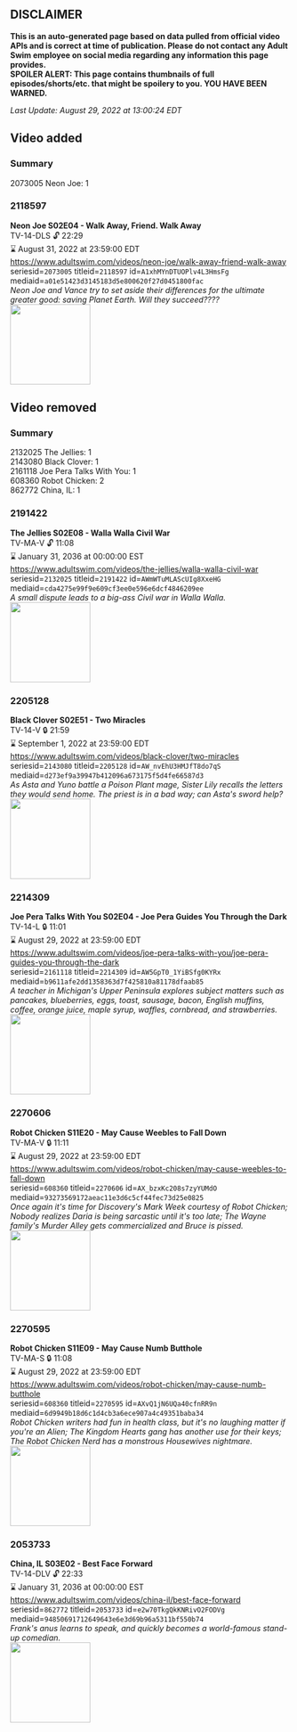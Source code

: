 ## DISCLAIMER
**This is an auto-generated page based on data pulled from official video APIs and is correct at time of publication. Please do not contact any Adult Swim employee on social media regarding any information this page provides.**  
**SPOILER ALERT: This page contains thumbnails of full episodes/shorts/etc. that might be spoilery to you. YOU HAVE BEEN WARNED.**  

_Last Update: August 29, 2022 at 13:00:24 EDT_
## Video added
### Summary
2073005 Neon Joe: 1  
### 2118597
**Neon Joe S02E04 - Walk Away, Friend. Walk Away**  
TV-14-DLS 🔓 22:29  
⌛ August 31, 2022 at 23:59:00 EDT  
https://www.adultswim.com/videos/neon-joe/walk-away-friend-walk-away  
seriesid=`2073005` titleid=`2118597` id=`A1xhMYnDTUOPlv4L3HmsFg` mediaid=`a01e51423d3145183d5e800620f27d0451800fac`  
_Neon Joe and Vance try to set aside their differences for the ultimate greater good: saving Planet Earth. Will they succeed????_  
<a href="https://media.cdn.adultswim.com/uploads/20200312/thumbnails/2_203121147288-neonjoe_204_dup-20170512.jpg"><img src="https://media.cdn.adultswim.com/uploads/20200312/thumbnails/2_203121147288-neonjoe_204_dup-20170512.jpg" height="144px" /></a>
## Video removed
### Summary
2132025 The Jellies: 1  
2143080 Black Clover: 1  
2161118 Joe Pera Talks With You: 1  
608360 Robot Chicken: 2  
862772 China, IL: 1  
### 2191422
**The Jellies S02E08 - Walla Walla Civil War**  
TV-MA-V 🔓 11:08  
⌛ January 31, 2036 at 00:00:00 EST  
https://www.adultswim.com/videos/the-jellies/walla-walla-civil-war  
seriesid=`2132025` titleid=`2191422` id=`AWmWTuMLAScUIg8XxeHG` mediaid=`cda4275e99f9e609cf3ee0e596e6dcf4846209ee`  
_A small dispute leads to a big-ass Civil war in Walla Walla._  
<a href="https://i.cdn.turner.com/adultswim/big/image-upload/thumbnails/thumb-2_image-156036488035418.jpg"><img src="https://i.cdn.turner.com/adultswim/big/image-upload/thumbnails/thumb-2_image-156036488035418.jpg" height="144px" /></a>
### 2205128
**Black Clover S02E51 - Two Miracles**  
TV-14-V 🔒 21:59  
⌛ September 1, 2022 at 23:59:00 EDT  
https://www.adultswim.com/videos/black-clover/two-miracles  
seriesid=`2143080` titleid=`2205128` id=`AW_nvEhU3HMJfT8do7qS` mediaid=`d273ef9a39947b412096a673175f5d4fe66587d3`  
_As Asta and Yuno battle a Poison Plant mage, Sister Lily recalls the letters they would send home. The priest is in a bad way; can Asta's sword help?_  
<a href="https://media.cdn.adultswim.com/uploads/20200127/thumbnails/2_201271543540-BlackClover_102.jpg"><img src="https://media.cdn.adultswim.com/uploads/20200127/thumbnails/2_201271543540-BlackClover_102.jpg" height="144px" /></a>
### 2214309
**Joe Pera Talks With You S02E04 - Joe Pera Guides You Through the Dark**  
TV-14-L 🔒 11:01  
⌛ August 29, 2022 at 23:59:00 EDT  
https://www.adultswim.com/videos/joe-pera-talks-with-you/joe-pera-guides-you-through-the-dark  
seriesid=`2161118` titleid=`2214309` id=`AW5GpT0_1YiBSfg0KYRx` mediaid=`b9611afe2dd1358363d7f425810a81178dfaab85`  
_A teacher in Michigan's Upper Peninsula explores subject matters such as pancakes, blueberries, eggs, toast, sausage, bacon, English muffins, coffee, orange juice, maple syrup, waffles, cornbread, and strawberries._  
<a href="https://media.cdn.adultswim.com/uploads/20191107/thumbnails/2_191171114207-joeperatalks_204_dup-20191021.jpg"><img src="https://media.cdn.adultswim.com/uploads/20191107/thumbnails/2_191171114207-joeperatalks_204_dup-20191021.jpg" height="144px" /></a>
### 2270606
**Robot Chicken S11E20 - May Cause Weebles to Fall Down**  
TV-MA-V 🔒 11:11  
⌛ August 29, 2022 at 23:59:00 EDT  
https://www.adultswim.com/videos/robot-chicken/may-cause-weebles-to-fall-down  
seriesid=`608360` titleid=`2270606` id=`AX_bzxKc208s7zyYUMdO` mediaid=`93273569172aeac11e3d6c5cf44fec73d25e0825`  
_Once again it's time for Discovery's Mark Week courtesy of Robot Chicken; Nobody realizes Daria is being sarcastic until it's too late; The Wayne family's Murder Alley gets commercialized and Bruce is pissed._  
<a href="https://media.cdn.adultswim.com/uploads/20220330/thumbnails/2_223301310458-RobotChicken_1119_MayCauseWeeblesToFallDown.png"><img src="https://media.cdn.adultswim.com/uploads/20220330/thumbnails/2_223301310458-RobotChicken_1119_MayCauseWeeblesToFallDown.png" height="144px" /></a>
### 2270595
**Robot Chicken S11E09 - May Cause Numb Butthole**  
TV-MA-S 🔒 11:08  
⌛ August 29, 2022 at 23:59:00 EDT  
https://www.adultswim.com/videos/robot-chicken/may-cause-numb-butthole  
seriesid=`608360` titleid=`2270595` id=`AXvQ1jN6UQa40cfnRR9n` mediaid=`6d9949b18d6c1d4cb3a6ece907a4c49351baba34`  
_Robot Chicken writers had fun in health class, but it's no laughing matter if you're an Alien; The Kingdom Hearts gang has another use for their keys; The Robot Chicken Nerd has a monstrous Housewives nightmare._  
<a href="https://media.cdn.adultswim.com/uploads/20210910/thumbnails/2_219101351309-RobotChicken_1108_MayCauseNumbButthole.png"><img src="https://media.cdn.adultswim.com/uploads/20210910/thumbnails/2_219101351309-RobotChicken_1108_MayCauseNumbButthole.png" height="144px" /></a>
### 2053733
**China, IL S03E02 - Best Face Forward**  
TV-14-DLV 🔓 22:33  
⌛ January 31, 2036 at 00:00:00 EST  
https://www.adultswim.com/videos/china-il/best-face-forward  
seriesid=`862772` titleid=`2053733` id=`e2w70TkgQkKNRivO2FODVg` mediaid=`94850691712649643e6e3d69b96a5311bf550b74`  
_Frank's anus learns to speak, and quickly becomes a world-famous stand-up comedian._  
<a href="https://media.cdn.adultswim.com/uploads/20200302/thumbnails/2_20321659302-chinail_302_dup-20150327.jpg"><img src="https://media.cdn.adultswim.com/uploads/20200302/thumbnails/2_20321659302-chinail_302_dup-20150327.jpg" height="144px" /></a>
